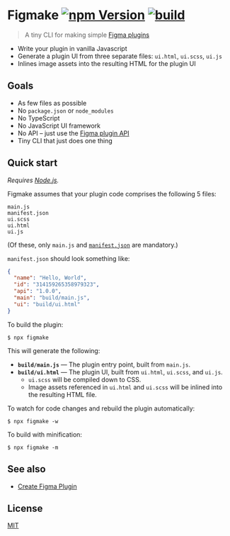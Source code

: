 # Figmake [![npm Version](https://img.shields.io/npm/v/figmake?cacheSeconds=1800)](https://www.npmjs.com/package/figmake) [![build](https://github.com/yuanqing/figmake/workflows/build/badge.svg)](https://github.com/yuanqing/figmake/actions?query=workflow%3Abuild)

> A tiny CLI for making simple [Figma plugins](https://figma.com/plugin-docs/)

- Write your plugin in vanilla Javascript
- Generate a plugin UI from three separate files: `ui.html`, `ui.scss`, `ui.js`
- Inlines image assets into the resulting HTML for the plugin UI

## Goals

- As few files as possible
- No `package.json` or `node_modules`
- No TypeScript
- No JavaScript UI framework
- No API – just use the [Figma plugin API](https://figma.com/plugin-docs/)
- Tiny CLI that just does one thing

## Quick start

*Requires [Node.js](https://nodejs.org/).*

Figmake assumes that your plugin code comprises the following 5 files:

```
main.js
manifest.json
ui.scss
ui.html
ui.js
```

(Of these, only `main.js` and [`manifest.json`](https://figma.com/plugin-docs/manifest/) are mandatory.)

`manifest.json` should look something like:

```json
{
  "name": "Hello, World",
  "id": "314159265358979323",
  "api": "1.0.0",
  "main": "build/main.js",
  "ui": "build/ui.html"
}
```

To build the plugin:

```
$ npx figmake
```

This will generate the following:

- **`build/main.js`** — The plugin entry point, built from `main.js`.
- **`build/ui.html`** — The plugin UI, built from `ui.html`, `ui.scss`, and `ui.js`.
    - `ui.scss` will be compiled down to CSS.
    - Image assets referenced in `ui.html` and `ui.scss` will be inlined into the resulting HTML file.

To watch for code changes and rebuild the plugin automatically:

```
$ npx figmake -w
```

To build with minification:

```
$ npx figmake -m
```

## See also

- [Create Figma Plugin](https://github.com/yuanqing/create-figma-plugin)

## License

[MIT](/LICENSE.md)
